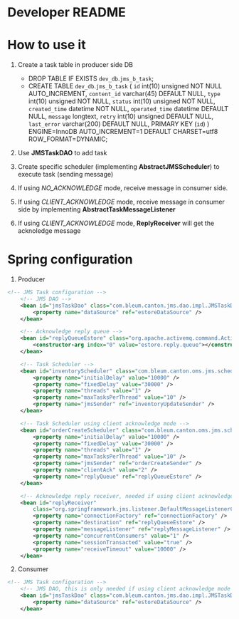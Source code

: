 Developer README
================


How to use it
================
1. Create a task table in producer side DB
	- DROP TABLE IF EXISTS `dev_db`.`jms_b_task`;
    - CREATE TABLE  `dev_db`.`jms_b_task` (
  `id` int(10) unsigned NOT NULL AUTO_INCREMENT,
  `content_id` varchar(45) DEFAULT NULL,
  `type` int(10) unsigned NOT NULL,
  `status` int(10) unsigned NOT NULL,
  `created_time` datetime NOT NULL,
  `operated_time` datetime DEFAULT NULL,
  `message` longtext,
  `retry` int(10) unsigned DEFAULT NULL,
  `last_error` varchar(200) DEFAULT NULL,
  PRIMARY KEY (`id`)
) ENGINE=InnoDB AUTO_INCREMENT=1 DEFAULT CHARSET=utf8 ROW_FORMAT=DYNAMIC;
	
2. Use **JMSTaskDAO** to add task
3. Create specific scheduler (implementing **AbstractJMSScheduler**) to execute task (sending message)
4. If using *NO_ACKNOWLEDGE* mode, receive message in consumer side. 
5. If using *CLIENT_ACKNOWLEDGE* mode, receive message in consumer side by implementing **AbstractTaskMessageListener**
6. If using *CLIENT_ACKNOWLEDGE* mode, **ReplyReceiver** will get the acknoledge message

Spring configuration
================
1. Producer
```xml
<!-- JMS Task configuration -->
	<!-- JMS DAO -->
	<bean id="jmsTaskDao" class="com.bleum.canton.jms.dao.impl.JMSTaskDao">
		<property name="dataSource" ref="estoreDataSource" />
	</bean>

	<!-- Acknowledge reply queue -->
	<bean id="replyQueueEstore" class="org.apache.activemq.command.ActiveMQQueue">
		<constructor-arg index="0" value="estore.reply.queue"></constructor-arg>
	</bean>

	<!-- Task Scheduler -->
	<bean id="inventoryScheduler" class="com.bleum.canton.oms.jms.scheduler.InventoryScheduler">
		<property name="initialDelay" value="10000" />
		<property name="fixedDelay" value="30000" />
		<property name="threads" value="1" />
		<property name="maxTasksPerThread" value="10" />
		<property name="jmsSender" ref="inventoryUpdateSender" />
	</bean>

	<!-- Task Scheduler using client acknowledge mode -->
	<bean id="orderCreateScheduler" class="com.bleum.canton.oms.jms.scheduler.OrderCreateScheduler">
		<property name="initialDelay" value="10000" />
		<property name="fixedDelay" value="30000" />
		<property name="threads" value="1" />
		<property name="maxTasksPerThread" value="10" />
		<property name="jmsSender" ref="orderCreateSender" />
		<property name="clientAck" value="2" />
		<property name="replyQueue" ref="replyQueueEstore" />
	</bean>

	<!-- Acknowledge reply receiver, needed if using client acknowledge mode -->
	<bean id="replyReceiver"
		class="org.springframework.jms.listener.DefaultMessageListenerContainer">
		<property name="connectionFactory" ref="connectionFactory" />
		<property name="destination" ref="replyQueueEstore" />
		<property name="messageListener" ref="replyMessageListener" />
		<property name="concurrentConsumers" value="1" />
		<property name="sessionTransacted" value="true" />
		<property name="receiveTimeout" value="10000" />
	</bean>
```
2. Consumer
```xml
<!-- JMS Task configuration -->
	<!-- JMS DAO, this is only needed if using client acknowledge mode  -->
	<bean id="jmsTaskDao" class="com.bleum.canton.jms.dao.impl.JMSTaskDao">
		<property name="dataSource" ref="estoreDataSource" />
	</bean>
```




